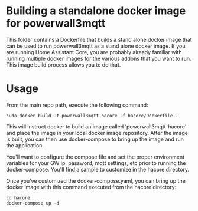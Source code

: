# Building a standalone docker image for powerwall3mqtt

This folder contains a Dockerfile that builds a stand alone docker image that can be used to run powerwall3mqtt as a 
stand alone docker image.  If you are running Home Assistant Core, you are probably already familiar with running
multiple docker images for the various addons that you want to run.  This image build process allows you to do that.

# Usage

From the main repo path, execute the following command:

```
sudo docker build -t powerwall3mqtt-hacore -f hacore/Dockerfile .
```

This will instruct docker to build an image called 'powerwall3mqtt-hacore' and place the image in your local docker image
repository.  After the image is built, you can then use docker-compose to bring up the image and run the application.

You'll want to configure the compose file and set the proper environment variables for your GW ip, password, mqtt
settings, etc prior to running the docker-compose.  You'll find a sample to customize in the hacore directory.

Once you've customized the docker-compose.yaml, you can bring up the docker image with this command executed from the hacore directory:

```
cd hacore
docker-compose up -d
```
